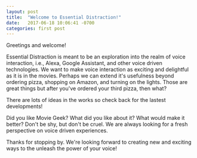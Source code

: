 ```yaml
---
layout: post
title:  "Welcome to Essential Distraction!"
date:   2017-06-18 10:06:41 -0700
categories: first post
---
```

Greetings and welcome!

Essential Distraction is meant to be an exploration into the realm of voice interaction, i.e., Alexa, Google Assistant, and other voice driven technologies.  We want to make voice interaction as exciting and delightful as it is in the movies. Perhaps we can extend it's usefulness beyond ordering pizza, shopping on Amazon, and turning on the lights.  Those are great things but after you've ordered your third pizza, then what? 

There are lots of ideas in the works so check back for the lastest developments!

Did you like Movie Geek?  What did you like about it?  What would make it better? Don't be shy, but don't be cruel.  We are always looking for a fresh perspective on voice driven experiences.

Thanks for stopping by. We're looking forward to creating new and exciting ways to the unleash the power of your voice!
